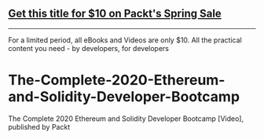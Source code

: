 ## [Get this title for $10 on Packt's Spring Sale](https://www.packt.com/V16199?utm_source=github&utm_medium=packt-github-repo&utm_campaign=spring_10_dollar_2022)
-----
For a limited period, all eBooks and Videos are only $10. All the practical content you need \- by developers, for developers

# The-Complete-2020-Ethereum-and-Solidity-Developer-Bootcamp
The Complete 2020 Ethereum and Solidity Developer Bootcamp [Video], published by Packt
